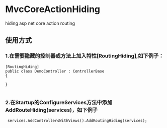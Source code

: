 # MvcCoreActionHiding
hiding asp net core action routing

## 使用方式
### 1.在需要隐藏的控制器或方法上加入特性[RoutingHiding],如下例子：
    [RoutingHiding]
    public class DemoController : ControllerBase
    {
    
    }
```

```
### 2.在Startup的ConfigureServices方法中添加AddRouteHiding(services)，如下例子
```
 services.AddControllersWithViews().AddRoutingHiding(services);
```
